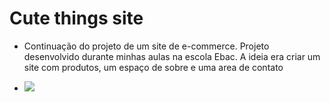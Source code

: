 # Cute things site
* Continuação do projeto de um site de e-commerce.
Projeto desenvolvido durante minhas aulas na escola Ebac.
A ideia era criar um site com produtos, um espaço de sobre e uma area de contato

* <p aling="center">
  <img loading="lazy" src="https://i.pinimg.com/originals/14/98/e7/1498e77bab5eb1879717cd4355a065a7.png"/>
  </p>
